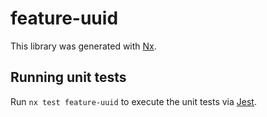 # feature-uuid

This library was generated with [Nx](https://nx.dev).

## Running unit tests

Run `nx test feature-uuid` to execute the unit tests via [Jest](https://jestjs.io).
